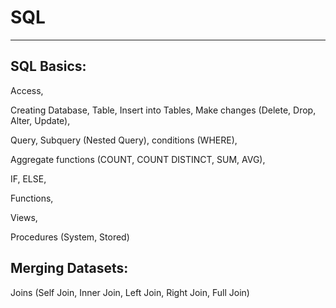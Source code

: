 # SQL
---------------------------------------------------------------------
## SQL Basics: 
Access,

Creating Database, Table, Insert into Tables, Make changes (Delete, Drop, Alter, Update),

Query, Subquery (Nested Query), conditions (WHERE),

Aggregate functions (COUNT, COUNT DISTINCT, SUM, AVG),

IF, ELSE,

Functions,

Views,

Procedures (System, Stored)

## Merging Datasets:
Joins (Self Join, Inner Join, Left Join, Right Join, Full Join)


